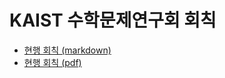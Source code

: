 # KAIST 수학문제연구회 회칙

- [현행 회칙 (markdown)](./files/수학문제연구회%20회칙%20(2024년%2011월%20개정안).md)
- [현행 회칙 (pdf)](./files/수학문제연구회%20회칙%20(2024년%2011월%20개정안).pdf)
